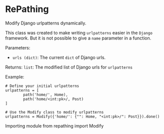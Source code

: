 # RePathing
Modify Django urlpatterns dynamically.

This class was created to make writing `urlpatterns` easier in the `Django` framework. But it is not possible to give a `name` parameter in a function.

Parameters:
- `urls (dict)`: The current `dict` of Django urls.

Returns:
`list`: The modified list of Django urls for `urlpatterns`

Example:
```
# Define your initial urlpatterns
urlpatterns = [
        path('home/', Home),
        path('home/<int:pk>/, Post)
]

# Use the Modify class to modify urlpatterns
urlpatterns = Modify({'home/': {"": Home, "<int:pk>/": Post}}).done()
```
Importing module
from repathing import Modify
